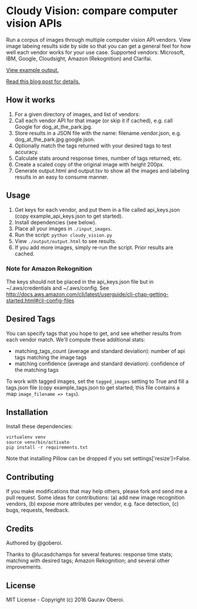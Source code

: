 
# Cloudy Vision: compare computer vision APIs

Run a corpus of images through multiple computer vision API vendors. View image labeing results side by side so that you can get a general feel for how well each vendor works for your use case. Supported vendors: Microsoft, IBM, Google, Cloudsight, Amazon (Rekognition) and Clarifai.

[View example output.](https://goberoi.github.io/cloudy_vision/output/output.html)

[Read this blog post for details.](#)

## How it works

1. For a given directory of images, and list of vendors:
1. Call each vendor API for that image (or skip it if cached), e.g. call Google for dog_at_the_park.jpg.
1. Store results in a JSON file with the name: filename.vendor.json, e.g. dog_at_the_park.jpg.google.json.
1. Optionally match the tags returned with your desired tags to test accuracy.
1. Calculate stats around response times, number of tags returned, etc.
1. Create a scaled copy of the original image with height 200px.
1. Generate output.html and output.tsv to show all the images and labeling results in an easy to consume manner.

## Usage

1. Get keys for each vendor, and put them in a file called api_keys.json (copy example_api_keys.json to get started).
1. Install dependencies (see below).
1. Place all your images in `./input_images`.
1. Run the script: `python cloudy_vision.py`
1. View `./output/output.html` to see results.
1. If you add more images, simply re-run the script. Prior results are cached.

### Note for Amazon Rekognition

The keys should not be placed in the api_keys.json file but in ~/.aws/credentials and ~/.aws/config. See http://docs.aws.amazon.com/cli/latest/userguide/cli-chap-getting-started.html#cli-config-files


## Desired Tags

You can specify tags that you hope to get, and see whether results from each vendor match. We'll compute these additional stats:
* matching_tags_count (average and standard deviation): number of api tags matching the image tags
* matching confidence (average and standard deviation): confidence of the matching tags

To work with tagged images, set the `tagged_images` setting to True and fill a tags.json file (copy example_tags.json to get started; this file contains a map `image_filename => tags`).

## Installation

Install these dependencies:
```
virtualenv venv
source venv/bin/activate
pip install -r requirements.txt
```

Note that installing Pillow can be dropped if you set settings['resize']=False.

## Contributing

If you make modifications that may help others, please fork and send me a pull request. Some ideas for contributions: (a) add new image recognition vendors, (b) expose more attributes per vendor, e.g. face detection, (c) bugs, requests, feedback.

## Credits

Authored by @goberoi.

Thanks to @lucasdchamps for several features: response time stats; matching with desired tags; Amazon Rekognition; and several other improvements.

## License

MIT License - Copyright (c) 2016 Gaurav Oberoi.
